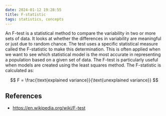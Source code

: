 ```yaml
---
date: 2024-01-12 19:28:55
title: F-statistic
tags: statistics, concepts
---
```


An F-test is a statistical method to compare the variability in two or more sets of data. It looks at whether the differences in variability are meaningful or just due to random chance. The test uses a specific statistical measure called the F-statistic to make this determination. This is often applied when we want to see which statistical model is the most accurate in representing a population based on a given set of data. The F-test is particularly useful when models are created using the least squares method. The F-statistic is calculated as:

$$
F = \frac{\text{explained variance}}{\text{unexplained variance}}
$$

## References

- https://en.wikipedia.org/wiki/F-test

